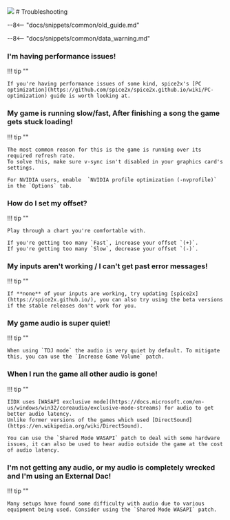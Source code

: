 <img class="header-logo" src="/img/bemani/iidx/30_resident/logo.webp">
# Troubleshooting

--8<-- "docs/snippets/common/old_guide.md"

--8<-- "docs/snippets/common/data_warning.md"

### I'm having performance issues!

!!! tip ""

    If you're having performance issues of some kind, spice2x's [PC optimization](https://github.com/spice2x/spice2x.github.io/wiki/PC-optimization) guide is worth looking at.

### My game is running slow/fast, After finishing a song the game gets stuck loading!

!!! tip ""

    The most common reason for this is the game is running over its required refresh rate.  
    To solve this, make sure v-sync isn't disabled in your graphics card's settings.

    For NVIDIA users, enable  `NVIDIA profile optimization (-nvprofile)` in the `Options` tab. 

### How do I set my offset?

!!! tip ""

    Play through a chart you're comfortable with.

    If you're getting too many `Fast`, increase your offset `(+)`.   
    If you're getting too many `Slow`, decrease your offset `(-)`.

### My inputs aren't working / I can't get past error messages!

!!! tip ""

    If **none** of your inputs are working, try updating [spice2x](https://spice2x.github.io/), you can also try using the beta versions if the stable releases don't work for you.

### My game audio is super quiet!

!!! tip ""

    When using `TDJ mode` the audio is very quiet by default. To mitigate this, you can use the `Increase Game Volume` patch.

### When I run the game all other audio is gone!

!!! tip ""

    IIDX uses [WASAPI exclusive mode](https://docs.microsoft.com/en-us/windows/win32/coreaudio/exclusive-mode-streams) for audio to get better audio latency.  
    Unlike former versions of the games which used [DirectSound](https://en.wikipedia.org/wiki/DirectSound).   
    
    You can use the `Shared Mode WASAPI` patch to deal with some hardware issues, it can also be used to hear audio outside the game at the cost of audio latency.

### I'm not getting any audio, or my audio is completely wrecked and I'm using an External Dac!

!!! tip ""

    Many setups have found some difficulty with audio due to various equipment being used. Consider using the `Shared Mode WASAPI` patch.